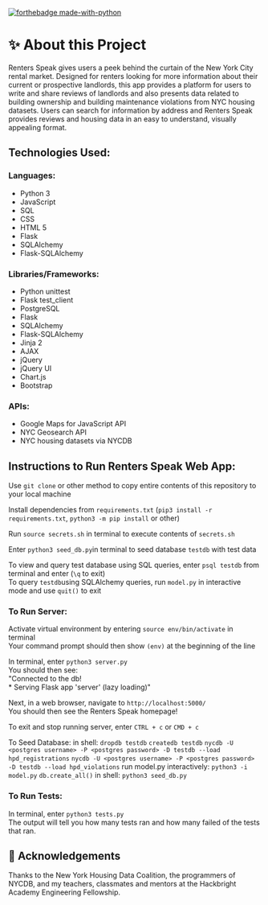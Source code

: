 [![forthebadge made-with-python](http://ForTheBadge.com/images/badges/made-with-python.svg)](https://www.python.org/)

# ✨ About this Project
Renters Speak gives users a peek behind the curtain of the New York City rental market. Designed for renters looking for more information about their current or prospective landlords, this app provides a platform for users to write and share reviews of landlords and also presents data related to building ownership and building maintenance violations from NYC housing datasets. Users can search for information by address and Renters Speak provides reviews and housing data in an easy to understand, visually appealing format.

## Technologies Used:
### Languages:
<ul>
<li>Python 3</li>
<li>JavaScript</li>
<li>SQL</li>
<li>CSS</li>
<li>HTML 5</li>
<li>Flask</li>
<li>SQLAlchemy</li>
<li>Flask-SQLAlchemy</li>
</ul>

### Libraries/Frameworks:
<ul>
<li>Python unittest</li>
<li>Flask test_client</li>
<li>PostgreSQL</li>
<li>Flask</li>
<li>SQLAlchemy</li>
<li>Flask-SQLAlchemy</li>
<li>Jinja 2</li>
<li>AJAX</li>
<li>jQuery</li>
<li>jQuery UI</li>
<li>Chart.js</li>
<li>Bootstrap</li> 
</ul>

### APIs:
<ul>
<li>Google Maps for JavaScript API</li>
<li>NYC Geosearch API</li>
<li>NYC housing datasets via NYCDB</li>
</ul>

## Instructions to Run Renters Speak Web App:

Use `git clone` or other method to copy entire contents of this repository to your local machine

Install dependencies from `requirements.txt` (`pip3 install -r requirements.txt`, `python3 -m pip install` or other)

Run `source secrets.sh` in terminal to execute contents of `secrets.sh`

Enter `python3 seed_db.py`in terminal to seed database `testdb` with test data <br>

To view and query test database using SQL queries, enter `psql testdb` from terminal and enter (`\q` to exit)<br>
To query `testdb`using SQLAlchemy queries,  run `model.py` in interactive mode and use `quit()` to exit

### To Run Server:
Activate virtual environment by entering `source env/bin/activate` in terminal<br>
    Your command prompt should then show `(env)` at the beginning of the line<br>

In terminal, enter `python3 server.py`<br>
You should then see:<br>
    "Connected to the db!<br>
    * Serving Flask app 'server' (lazy loading)"<br>

Next, in a web browser, navigate to `http://localhost:5000/`<br>
You should then see the Renters Speak homepage!

To exit and stop running server, enter `CTRL + c` or `CMD + c`

To Seed Database:
in shell:
    `dropdb testdb`
    `createdb testdb`
    `nycdb -U <postgres username> -P <postgres password> -D testdb --load hpd_registrations` <!-- loads hpd_registrations and hpd_contacts tables, takes about 2 mins -->
    <!-- if you run and 'nycdb' command and get bash error: command not found,
    try running `pip3 install  nycdb` -->
    <!-- if you run 'nycdb' command and get bash error: nycdb command not found,
    try running `pip3 install -e <add path to folder in nycdb containing setup.py> 
    i.e, <../nycdb/src>` -->
    `nycdb -U <postgres username> -P <postgres password> -D testdb --load hpd_violations`<!-- creates SQL table in testdb
    hpd_violations rows should load, will take about 20-50 mins -->
run model.py interactively: `python3 -i model.py`
    `db.create_all()` <!-- creates all other tables in testdb -->
in shell:
    `python3 seed_db.py` <!-- Commented out lines to dropdb, createdb and db.create_all() -->


### To Run Tests:
In terminal, enter `python3 tests.py`<br>
The output will tell you how many tests ran and how many failed of the tests that ran.

## 👏 Acknowledgements
Thanks to the New York Housing Data Coalition, the programmers of NYCDB, and my teachers, classmates and mentors at the Hackbright Academy Engineering Fellowship.

